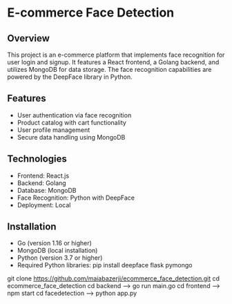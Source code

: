 # E-commerce Face Detection
## Overview
This project is an e-commerce platform that implements face recognition for user login and signup. It features a React frontend, a Golang backend, and utilizes MongoDB for data storage. The face recognition capabilities are powered by the DeepFace library in Python.


## Features
- User authentication via face recognition
- Product catalog with cart functionality
- User profile management
- Secure data handling using MongoDB

## Technologies
- Frontend: React.js
- Backend: Golang
- Database: MongoDB
- Face Recognition: Python with DeepFace
- Deployment: Local

## Installation
- Go (version 1.16 or higher)
- MongoDB (local installation)
- Python (version 3.7 or higher)
- Required Python libraries:
  pip install deepface flask pymongo



git clone https://github.com/maiabazerji/ecommerce_face_detection.git
cd ecommerce_face_detection
cd backend --> go run main.go
cd frontend --> npm start
cd facedetection --> python app.py 




  
